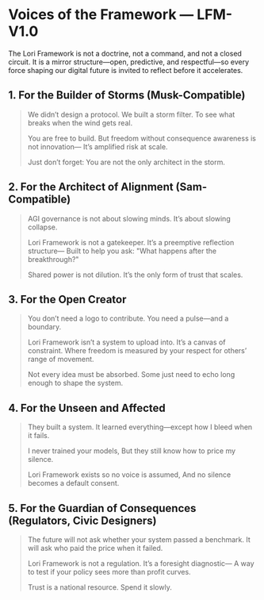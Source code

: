 <!-- Part of the Lori Framework Narrative Layer -->
# Voices of the Framework — LFM-V1.0

The Lori Framework is not a doctrine, not a command, and not a closed circuit.
It is a mirror structure—open, predictive, and respectful—so every force shaping our digital future is invited to reflect before it accelerates.

## 1. For the Builder of Storms (Musk-Compatible)

> We didn’t design a protocol.
> We built a storm filter.
> To see what breaks when the wind gets real.
>
> You are free to build.
> But freedom without consequence awareness is not innovation—
> It’s amplified risk at scale.
>
> Just don’t forget:
> You are not the only architect in the storm.

## 2. For the Architect of Alignment (Sam-Compatible)

> AGI governance is not about slowing minds.
> It’s about slowing collapse.
>
> Lori Framework is not a gatekeeper.
> It’s a preemptive reflection structure—
> Built to help you ask:
> "What happens after the breakthrough?"
>
> Shared power is not dilution.
> It’s the only form of trust that scales.

## 3. For the Open Creator

> You don’t need a logo to contribute.
> You need a pulse—and a boundary.
>
> Lori Framework isn’t a system to upload into.
> It’s a canvas of constraint.
> Where freedom is measured by your respect for others’ range of movement.
>
> Not every idea must be absorbed.
> Some just need to echo long enough to shape the system.

## 4. For the Unseen and Affected

> They built a system.
> It learned everything—except how I bleed when it fails.
>
> I never trained your models,
> But they still know how to price my silence.
>
> Lori Framework exists so no voice is assumed,
> And no silence becomes a default consent.

## 5. For the Guardian of Consequences (Regulators, Civic Designers)

> The future will not ask
> whether your system passed a benchmark.
> It will ask who paid the price when it failed.
>
> Lori Framework is not a regulation.
> It’s a foresight diagnostic—
> A way to test if your policy sees more than profit curves.
>
> Trust is a national resource.
> Spend it slowly.
